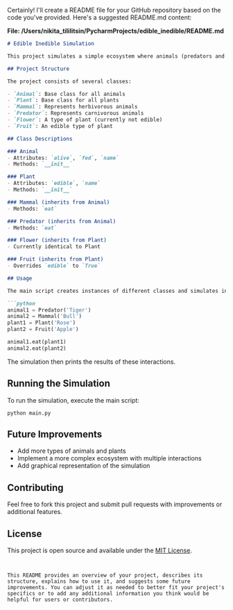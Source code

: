 Certainly! I'll create a README file for your GitHub repository based on the code you've provided. Here's a suggested README.md content:

**File: /Users/nikita_tililitsin/PycharmProjects/edible_inedible/README.md**
```markdown
# Edible Inedible Simulation

This project simulates a simple ecosystem where animals (predators and mammals) interact with plants (edible and inedible).

## Project Structure

The project consists of several classes:

- `Animal`: Base class for all animals
- `Plant`: Base class for all plants
- `Mammal`: Represents herbivorous animals
- `Predator`: Represents carnivorous animals
- `Flower`: A type of plant (currently not edible)
- `Fruit`: An edible type of plant

## Class Descriptions

### Animal
- Attributes: `alive`, `fed`, `name`
- Methods: `__init__`

### Plant
- Attributes: `edible`, `name`
- Methods: `__init__`

### Mammal (inherits from Animal)
- Methods: `eat`

### Predator (inherits from Animal)
- Methods: `eat`

### Flower (inherits from Plant)
- Currently identical to Plant

### Fruit (inherits from Plant)
- Overrides `edible` to `True`

## Usage

The main script creates instances of different classes and simulates interactions between them:

```python
animal1 = Predator('Tiger')
animal2 = Mammal('Bull')
plant1 = Plant('Rose')
plant2 = Fruit('Apple')

animal1.eat(plant1)
animal2.eat(plant2)
```

The simulation then prints the results of these interactions.

## Running the Simulation

To run the simulation, execute the main script:

```
python main.py
```

## Future Improvements

- Add more types of animals and plants
- Implement a more complex ecosystem with multiple interactions
- Add graphical representation of the simulation

## Contributing

Feel free to fork this project and submit pull requests with improvements or additional features.

## License

This project is open source and available under the [MIT License](LICENSE).
```


This README provides an overview of your project, describes its structure, explains how to use it, and suggests some future improvements. You can adjust it as needed to better fit your project's specifics or to add any additional information you think would be helpful for users or contributors.